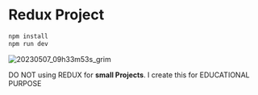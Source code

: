 # Redux Project

```bash
npm install
npm run dev
```

![20230507_09h33m53s_grim](https://user-images.githubusercontent.com/77385046/236654681-f342c6c5-26fc-4de2-a340-527ba24d97f3.png)

DO NOT using REDUX for **small Projects**. I create this for EDUCATIONAL PURPOSE
